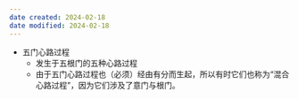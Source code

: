 ```yaml
---
date created: 2024-02-18
date modified: 2024-02-18
---
```

- 五门心路过程
    - 发生于五根门的五种心路过程
    - 由于五门心路过程也（必须）经由有分而生起，所以有时它们也称为“混合心路过程”，因为它们涉及了意门与根门。
